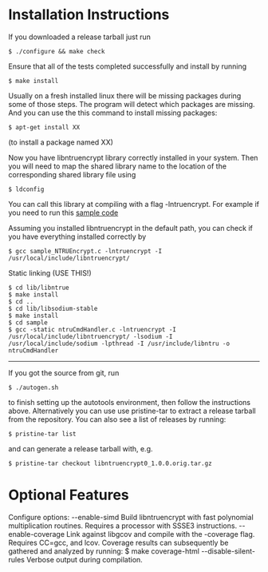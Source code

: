 Installation Instructions
=========================

If you downloaded a release tarball just run
    
    $ ./configure && make check

Ensure that all of the tests completed successfully and
install by running
    
    $ make install


Usually on a fresh installed linux there will be missing packages during
some of those steps. The program will detect which packages are missing.
And you can use the this command to install  missing packages:

    $ apt-get install XX
(to install a package named XX)


Now you have libntruencrypt library correctly
installed in your system. Then you will need to map the shared library name
to the location of the corresponding shared library file using

    $ ldconfig

You can call this library at compiling with a flag -lntruencrypt.
For example if you need to run this [sample code](https://github.com/NTRUOpenSourceProject/NTRUEncrypt/tree/master/sample)

Assuming you installed libntruencrypt in the default path, 
you can check if you have everything installed correctly by

    $ gcc sample_NTRUEncrypt.c -lntruencrypt -I /usr/local/include/libntruencrypt/

Static linking (USE THIS!)

    $ cd lib/libntrue
    $ make install
    $ cd ..
    $ cd lib/libsodium-stable
    $ make install
    $ cd sample
    $ gcc -static ntruCmdHandler.c -lntruencrypt -I /usr/local/include/libntruencrypt/ -lsodium -I /usr/local/include/sodium -lpthread -I /usr/include/libntru -o ntruCmdHandler


---------------------
If you got the source from git, run 

    $ ./autogen.sh 

to finish
setting up the autotools environment, then follow the instructions
above. Alternatively you can use use pristine-tar to extract a
release tarball from the repository. You can also see a list of
releases by running:
    
    $ pristine-tar list

and can generate a release tarball with, e.g.

    $ pristine-tar checkout libntruencrypt0_1.0.0.orig.tar.gz



Optional Features
=================

Configure options:
  --enable-simd
      Build libntruencrypt with fast polynomial multiplication
      routines. Requires a processor with SSSE3 instructions.
  --enable-coverage
      Link against libgcov and compile with the -coverage flag.
      Requires CC=gcc, and lcov. Coverage results can subsequently
      be gathered and analyzed by running:
      $ make coverage-html
  --disable-silent-rules
      Verbose output during compilation.

